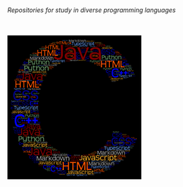 ###### Repositories for study in diverse programming languages

<br> 

<img src="CodeCloud.png" width="60%" height="auto" />


